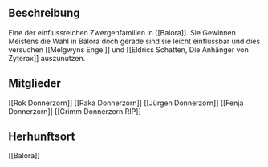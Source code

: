 ## Beschreibung
Eine der einflussreichen Zwergenfamilien in [[Balora]]. Sie Gewinnen Meistens die Wahl in Balora doch gerade sind sie leicht einflussbar und dies versuchen [[Melgwyns Engel]] und [[Eldrics Schatten, Die Anhänger von Zyterax]] auszunutzen.

## Mitglieder
[[Rok Donnerzorn]]
[[Raka Donnerzorn]]
[[Jürgen Donnerzorn]]
[[Fenja Donnerzorn]]
[[Grimm Donnerzorn RIP]]

## Herhunftsort
[[Balora]]
